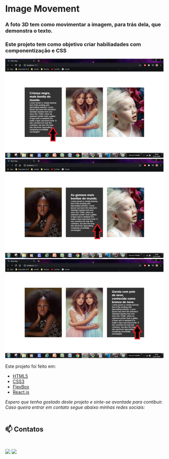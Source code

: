 # Image Movement

### A foto 3D tem como movimentar a imagem, para trás dela, que demonstra o texto.
### Este projeto tem como objetivo criar habiliadades com componentização e CSS

<img src="./src/image/image004.png">
<img src="./src/image/image005.png">
<img src="./src/image/image006.png">


Este projeto foi feito em:

<ul>
   <li><a href="https://developer.mozilla.org/pt-BR/docs/Web/HTML">HTML5</a></li>
    <li><a href="https://developer.mozilla.org/pt-BR/docs/Web/CSS">CSS3</a></li>
    <li><a href="https://developer.mozilla.org/pt-BR/docs/Web/CSS/CSS_Flexible_Box_Layout/Conceitos_Basicos_do_Flexbox">FlexBox</a></li>
    <li><a href="https://pt-br.reactjs.org/">React.js</a></li>
</ul>


_Espero que tenha gostado deste projeto e sinte-se avontade para contibuir.
Caso queira entrar em contato segue abaixo minhas redes sociais:_<br><br>
 ## 📫 Contatos <br><br>

 [<img src="https://img.shields.io/badge/medium-%2312100E.svg?&style=for-the-badge&logo=medium&logoColor=white" />](https://medium.com/@devwemilly.frontend)  [<img src="https://img.shields.io/badge/linkedin-%230077B5.svg?&style=for-the-badge&logo=linkedin&logoColor=white" />](https://www.linkedin.com/in/devwemilly-cristhiny-7674041b7/)